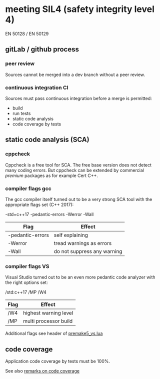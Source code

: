 # meeting SIL4 (safety integrity level 4)
EN 50128 / EN 50129 

## gitLab / github process
### peer review
Sources cannot be merged into a dev branch without a peer review.

### continuous integration CI
Sources must pass continuous integration before a merge is permitted:
-   build
-   run tests
-   static code analysis
-   code coverage by tests

## static code analysis (SCA)
### cppcheck
Cppcheck is a free tool for SCA.
The free base version does not detect many coding errors.
But cppcheck can be extended by commercial _premium_ packages
as for example Cert C++.

### compiler flags gcc
The gcc compiler itself turned out to be a very strong SCA tool with the appropriate flags set (C++ 2017):

-std=c++17 -pedantic-errors -Werror -Wall

|Flag|Effect|
|----|----|
|-pedantic-errors|self explaining|
|-Werror|tread warnings as errors|
|-Wall|do not suppress any warning|

### compiler flags VS
Visual Studio turned out to be an even more pedantic code analyzer with the right options set:

/std:c++17 /MP /W4

|Flag|Effect|
|----|----|
|/W4|highest warning level|
|/MP|multi processor build|

Additional flags see header of [premake5_vs.lua](make/README.md####premake5_vs.lua)

## code coverage
Application code coverage by tests must be 100%.

See also [remarks on code coverage](testing/coverage.md)
